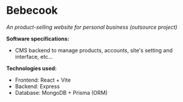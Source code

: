 # Bebecook
*An product-selling website for personal business (outsource project)*

**Software specifications:**
- CMS backend to manage products, accounts, site's setting and interface, etc...

**Technologies used:**
- Frontend: React + Vite
- Backend: Express
- Database: MongoDB + Prisma (ORM)